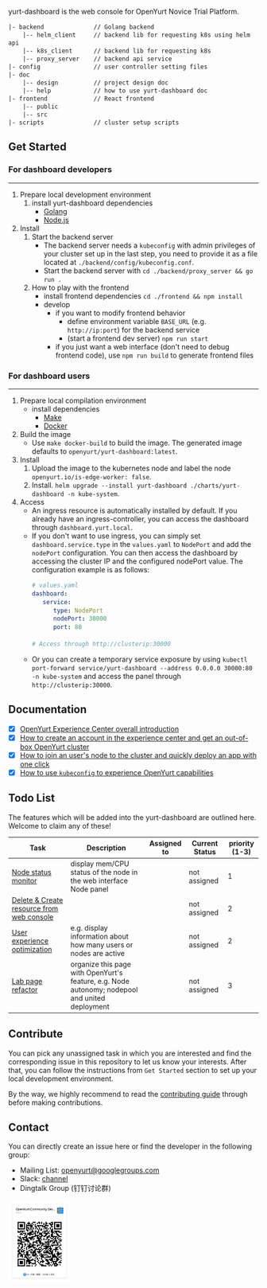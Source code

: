 yurt-dashboard is the web console for OpenYurt Novice Trial Platform.

```
|- backend              // Golang backend
    |-- helm_client     // backend lib for requesting k8s using helm api
    |-- k8s_client      // backend lib for requesting k8s
    |-- proxy_server    // backend api service
|- config               // user controller setting files
|- doc
    |-- design          // project design doc
    |-- help            // how to use yurt-dashboard doc
|- frontend             // React frontend
    |-- public
    |-- src
|- scripts              // cluster setup scripts
```

## Get Started

### For dashboard developers

---

1. Prepare local development environment
   1. install yurt-dashboard dependencies
      - [Golang](https://go.dev/)
      - [Node.js](https://nodejs.dev/)
2. Install
   1. Start the backend server
      - The backend server needs a `kubeconfig` with admin privileges of your cluster set up in the last step, you need to provide it as a file located at `./backend/config/kubeconfig.conf`.
      - Start the backend server with `cd ./backend/proxy_server && go run .`
   2. How to play with the frontend
      - install frontend dependencies `cd ./frontend && npm install`
      - develop
        - if you want to modify frontend behavior
          - define environment variable `BASE_URL` (e.g. `http://ip:port`) for the backend service
          - (start a frontend dev server) `npm run start`
        - if you just want a web interface (don't need to debug frontend code), use
          `npm run build` to generate frontend files

### For dashboard users

---

1. Prepare local compilation environment
   - install dependencies
     - [Make](https://www.make.com/)
     - [Docker](https://www.docker.com/)
2. Build the image
   - Use `make docker-build` to build the image. The generated image defaults to `openyurt/yurt-dashboard:latest`.
3. Install
   1. Upload the image to the kubernetes node and label the node `openyurt.io/is-edge-worker: false`.
   2. Install. `helm upgrade --install yurt-dashboard ./charts/yurt-dashboard -n kube-system`.
4. Access
   - An ingress resource is automatically installed by default. If you already have an ingress-controller, you can access the dashboard through `dashboard.yurt.local`.
   - If you don't want to use ingress, you can simply set `dashboard.service.type` in the `values.yaml` to `NodePort` and add the `nodePort` configuration. You can then access the dashboard by accessing the cluster IP and the configured nodePort value. The configuration example is as follows:
      ```yaml
      # values.yaml
      dashboard:
         service:
            type: NodePort
            nodePort: 30000
            port: 80
      
      # Access through http://clusterip:30000
      ```
   - Or you can create a temporary service exposure by using `kubectl port-forward service/yurt-dashboard --address 0.0.0.0 30000:80 -n kube-system` and access the panel through `http://clusterip:30000`.

## Documentation

- [x] [OpenYurt Experience Center overall introduction](https://openyurt.io/docs/next/installation/openyurt-experience-center/overview)
- [x] [How to create an account in the experience center and get an out-of-box OpenYurt cluster](https://openyurt.io/docs/next/installation/openyurt-experience-center/user)
- [x] [How to join an user's node to the cluster and quickly deploy an app with one click](https://openyurt.io/docs/next/installation/openyurt-experience-center/web_console)
- [x] [How to use `kubeconfig` to experience OpenYurt capabilities](https://openyurt.io/docs/next/installation/openyurt-experience-center/kubeconfig)

## Todo List

The features which will be added into the yurt-dashboard are outlined here. Welcome to claim any of these!

| Task                                                                                               | Description                                                                                    | Assigned to | Current Status | priority (1-3) |
| -------------------------------------------------------------------------------------------------- | ---------------------------------------------------------------------------------------------- | ----------- | -------------- | -------------- |
| [Node status monitor](https://github.com/openyurtio/yurt-dashboard/issues/4)                       | display mem/CPU status of the node in the web interface Node panel                             |             | not assigned   | 1              |
| [Delete & Create resource from web console](https://github.com/openyurtio/yurt-dashboard/issues/6) |                                                                                                |             | not assigned   | 2              |
| [User experience optimization](https://github.com/openyurtio/yurt-dashboard/issues/8)              | e.g. display information about how many users or nodes are active                              |             | not assigned   | 2              |
| [Lab page refactor](https://github.com/openyurtio/yurt-dashboard/issues/9)                         | organize this page with OpenYurt's feature, e.g. Node autonomy; nodepool and united deployment |             | not assigned   | 3              |

## Contribute

You can pick any unassigned task in which you are interested and find the corresponding issue in this repository to let us know your interests. After that, you can follow the instructions from `Get Started` section to set up your local development environment.

By the way, we highly recommend to read the [contributing guide](https://github.com/openyurtio/openyurt/blob/master/CONTRIBUTING.md) through before making contributions.

## Contact

You can directly create an issue here or find the developer in the following group:

- Mailing List: openyurt@googlegroups.com
- Slack: [channel](https://join.slack.com/t/openyurt/shared_invite/zt-iw2lvjzm-MxLcBHWm01y1t2fiTD15Gw)
- Dingtalk Group (钉钉讨论群)

<div align="left">
    <img src="https://github.com/openyurtio/openyurt/blob/master/docs/img/ding.jpg" width=25% title="dingtalk">
</div>
